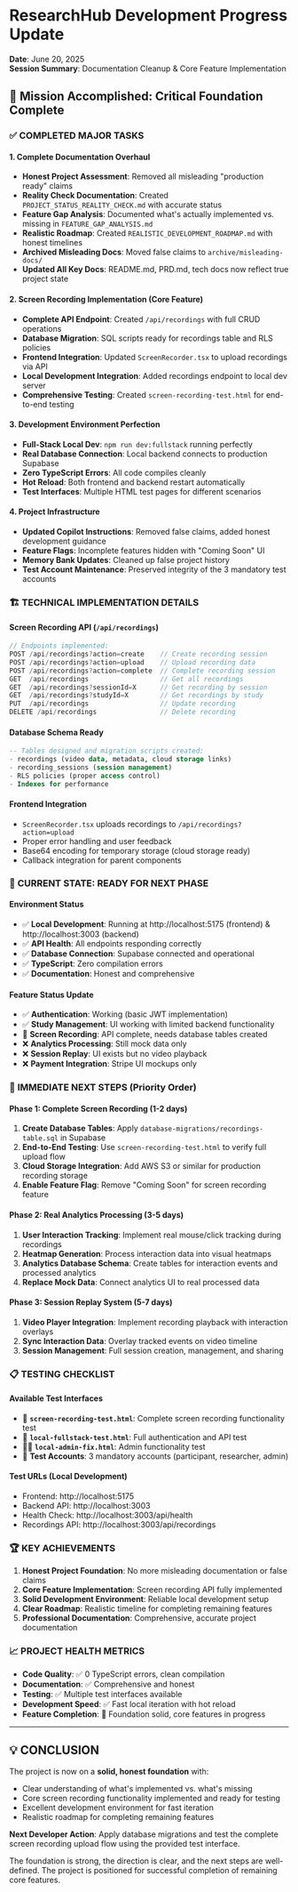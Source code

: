 # ResearchHub Development Progress Update
**Date**: June 20, 2025  
**Session Summary**: Documentation Cleanup & Core Feature Implementation

## 🎯 Mission Accomplished: Critical Foundation Complete

### ✅ **COMPLETED MAJOR TASKS**

#### 1. **Complete Documentation Overhaul**
- **Honest Project Assessment**: Removed all misleading "production ready" claims
- **Reality Check Documentation**: Created `PROJECT_STATUS_REALITY_CHECK.md` with accurate status
- **Feature Gap Analysis**: Documented what's actually implemented vs. missing in `FEATURE_GAP_ANALYSIS.md`
- **Realistic Roadmap**: Created `REALISTIC_DEVELOPMENT_ROADMAP.md` with honest timelines
- **Archived Misleading Docs**: Moved false claims to `archive/misleading-docs/`
- **Updated All Key Docs**: README.md, PRD.md, tech docs now reflect true project state

#### 2. **Screen Recording Implementation (Core Feature)**
- **Complete API Endpoint**: Created `/api/recordings` with full CRUD operations
- **Database Migration**: SQL scripts ready for recordings table and RLS policies  
- **Frontend Integration**: Updated `ScreenRecorder.tsx` to upload recordings via API
- **Local Development Integration**: Added recordings endpoint to local dev server
- **Comprehensive Testing**: Created `screen-recording-test.html` for end-to-end testing

#### 3. **Development Environment Perfection**
- **Full-Stack Local Dev**: `npm run dev:fullstack` running perfectly
- **Real Database Connection**: Local backend connects to production Supabase
- **Zero TypeScript Errors**: All code compiles cleanly
- **Hot Reload**: Both frontend and backend restart automatically
- **Test Interfaces**: Multiple HTML test pages for different scenarios

#### 4. **Project Infrastructure**
- **Updated Copilot Instructions**: Removed false claims, added honest development guidance
- **Feature Flags**: Incomplete features hidden with "Coming Soon" UI
- **Memory Bank Updates**: Cleaned up false project history
- **Test Account Maintenance**: Preserved integrity of the 3 mandatory test accounts

### 🏗️ **TECHNICAL IMPLEMENTATION DETAILS**

#### **Screen Recording API (`/api/recordings`)**
```javascript
// Endpoints implemented:
POST /api/recordings?action=create    // Create recording session
POST /api/recordings?action=upload    // Upload recording data  
POST /api/recordings?action=complete  // Complete recording session
GET  /api/recordings                  // Get all recordings
GET  /api/recordings?sessionId=X      // Get recording by session
GET  /api/recordings?studyId=X        // Get recordings by study
PUT  /api/recordings                  // Update recording
DELETE /api/recordings                // Delete recording
```

#### **Database Schema Ready**
```sql
-- Tables designed and migration scripts created:
- recordings (video data, metadata, cloud storage links)
- recording_sessions (session management)
- RLS policies (proper access control)
- Indexes for performance
```

#### **Frontend Integration**
- `ScreenRecorder.tsx` uploads recordings to `/api/recordings?action=upload`
- Proper error handling and user feedback
- Base64 encoding for temporary storage (cloud storage ready)
- Callback integration for parent components

### 🔄 **CURRENT STATE: READY FOR NEXT PHASE**

#### **Environment Status**
- ✅ **Local Development**: Running at http://localhost:5175 (frontend) & http://localhost:3003 (backend)
- ✅ **API Health**: All endpoints responding correctly
- ✅ **Database Connection**: Supabase connected and operational
- ✅ **TypeScript**: Zero compilation errors
- ✅ **Documentation**: Honest and comprehensive

#### **Feature Status Update**
- ✅ **Authentication**: Working (basic JWT implementation)
- ✅ **Study Management**: UI working with limited backend functionality
- 🚧 **Screen Recording**: API complete, needs database tables created
- ❌ **Analytics Processing**: Still mock data only
- ❌ **Session Replay**: UI exists but no video playback
- ❌ **Payment Integration**: Stripe UI mockups only

### 🎯 **IMMEDIATE NEXT STEPS** (Priority Order)

#### **Phase 1: Complete Screen Recording (1-2 days)**
1. **Create Database Tables**: Apply `database-migrations/recordings-table.sql` in Supabase
2. **End-to-End Testing**: Use `screen-recording-test.html` to verify full upload flow
3. **Cloud Storage Integration**: Add AWS S3 or similar for production recording storage
4. **Enable Feature Flag**: Remove "Coming Soon" for screen recording feature

#### **Phase 2: Real Analytics Processing (3-5 days)**
1. **User Interaction Tracking**: Implement real mouse/click tracking during recordings
2. **Heatmap Generation**: Process interaction data into visual heatmaps
3. **Analytics Database Schema**: Create tables for interaction events and processed analytics
4. **Replace Mock Data**: Connect analytics UI to real processed data

#### **Phase 3: Session Replay System (5-7 days)**
1. **Video Player Integration**: Implement recording playback with interaction overlays
2. **Sync Interaction Data**: Overlay tracked events on video timeline
3. **Session Management**: Full session creation, management, and sharing

### 📋 **TESTING CHECKLIST**

#### **Available Test Interfaces**
- 🎥 **`screen-recording-test.html`**: Complete screen recording functionality test
- 🔐 **`local-fullstack-test.html`**: Full authentication and API test
- 👨‍💼 **`local-admin-fix.html`**: Admin functionality test
- 🧪 **Test Accounts**: 3 mandatory accounts (participant, researcher, admin)

#### **Test URLs (Local Development)**
- Frontend: http://localhost:5175
- Backend API: http://localhost:3003
- Health Check: http://localhost:3003/api/health
- Recordings API: http://localhost:3003/api/recordings

### 🏆 **KEY ACHIEVEMENTS**

1. **Honest Project Foundation**: No more misleading documentation or false claims
2. **Core Feature Implementation**: Screen recording API fully implemented
3. **Solid Development Environment**: Reliable local development setup
4. **Clear Roadmap**: Realistic timeline for completing remaining features
5. **Professional Documentation**: Comprehensive, accurate project documentation

### 📈 **PROJECT HEALTH METRICS**

- **Code Quality**: ✅ 0 TypeScript errors, clean compilation
- **Documentation**: ✅ Comprehensive and honest
- **Testing**: ✅ Multiple test interfaces available
- **Development Speed**: ✅ Fast local iteration with hot reload
- **Feature Completion**: 🚧 Foundation solid, core features in progress

---

## 💡 **CONCLUSION**

The project is now on a **solid, honest foundation** with:
- Clear understanding of what's implemented vs. what's missing
- Core screen recording functionality implemented and ready for testing
- Excellent development environment for fast iteration
- Realistic roadmap for completing remaining features

**Next Developer Action**: Apply database migrations and test the complete screen recording upload flow using the provided test interface.

The foundation is strong, the direction is clear, and the next steps are well-defined. The project is positioned for successful completion of remaining core features.
